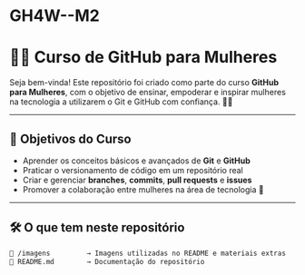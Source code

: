 # GH4W--M2
# 👩‍💻 Curso de GitHub para Mulheres



Seja bem-vinda! Este repositório foi criado como parte do curso **GitHub para Mulheres**, com o objetivo de ensinar, empoderar e inspirar mulheres na tecnologia a utilizarem o Git e GitHub com confiança. 💪✨

---

## 🌟 Objetivos do Curso

- Aprender os conceitos básicos e avançados de **Git** e **GitHub**
- Praticar o versionamento de código em um repositório real
- Criar e gerenciar **branches**, **commits**, **pull requests** e **issues**
- Promover a colaboração entre mulheres na área de tecnologia 🤝

---

## 🛠️ O que tem neste repositório

```bash
📁 /imagens         → Imagens utilizadas no README e materiais extras
📄 README.md        → Documentação do repositório

